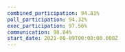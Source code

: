 ```yaml
---
combined_participation: 94.81%
poll_participation: 94.32%
exec_participation: 97.56%
communication: 98.04%
start_date: 2021-08-09T00:00:00.000Z
---
```

